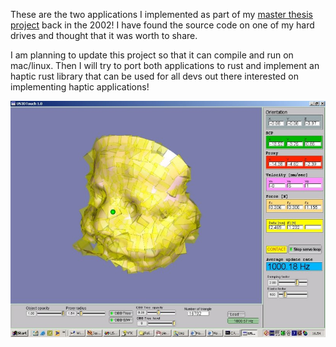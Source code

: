 

These are the two applications I implemented as part of 
my [master thesis project](http://sirslab.diism.unisi.it/fetouch/index.htm)
back in the 2002! I have found the source code on one of my
hard drives and thought that it was worth to share.

I am planning to update this project so that it can compile
and run on mac/linux. Then I will try to port both applications
to rust and implement an haptic rust library that can be 
used for all devs out there interested on implementing haptic
applications!


![](img/demo.jpg)



